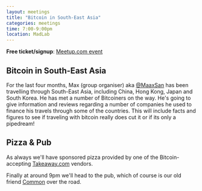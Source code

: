 ```yaml
---
layout: meetings
title: "Bitcoin in South-East Asia"
categories: meetings
time: 7:00-9:00pm
location: MadLab
---
```


**Free ticket/signup**: [Meetup.com event][meetup-event]

## Bitcoin in South-East Asia

For the last four months, Max (group organiser) aka [@MaaxSan] has been travelling through South-East Asia, including China, Hong Kong, Japan and South Korea. He has met a number of Bitcoiners on the way. He's going to give information and reviews regarding a number of companies he used to finance his travels through some of the countries. This will include facts and figures to see if traveling with bitcoin really does cut it or if its only a pipedream!

## Pizza & Pub

As always we'll have sponsored pizza provided by one of the Bitcoin-accepting [Takeaway.com][takeaway] vendors.

Finally at around 9pm we'll head to the pub, which of course is our old friend [Common][common] over the road.


[@MaaxSan]: https://twitter.com/MaaxSan
[takeaway]: http://www.takeaway.com/
[common]: http://www.aplacecalledcommon.co.uk
[meetup-event]: http://www.meetup.com/Bitcoin-Manchester/events/228944822/
